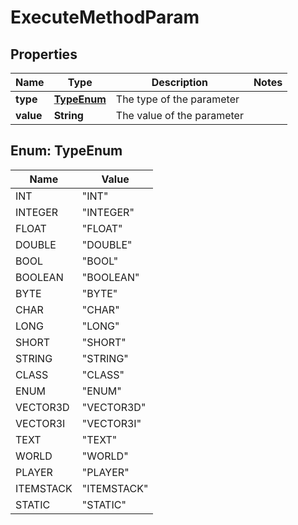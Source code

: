
# ExecuteMethodParam

## Properties
Name | Type | Description | Notes
------------ | ------------- | ------------- | -------------
**type** | [**TypeEnum**](#TypeEnum) | The type of the parameter | 
**value** | **String** | The value of the parameter | 


<a name="TypeEnum"></a>
## Enum: TypeEnum
Name | Value
---- | -----
INT | &quot;INT&quot;
INTEGER | &quot;INTEGER&quot;
FLOAT | &quot;FLOAT&quot;
DOUBLE | &quot;DOUBLE&quot;
BOOL | &quot;BOOL&quot;
BOOLEAN | &quot;BOOLEAN&quot;
BYTE | &quot;BYTE&quot;
CHAR | &quot;CHAR&quot;
LONG | &quot;LONG&quot;
SHORT | &quot;SHORT&quot;
STRING | &quot;STRING&quot;
CLASS | &quot;CLASS&quot;
ENUM | &quot;ENUM&quot;
VECTOR3D | &quot;VECTOR3D&quot;
VECTOR3I | &quot;VECTOR3I&quot;
TEXT | &quot;TEXT&quot;
WORLD | &quot;WORLD&quot;
PLAYER | &quot;PLAYER&quot;
ITEMSTACK | &quot;ITEMSTACK&quot;
STATIC | &quot;STATIC&quot;



